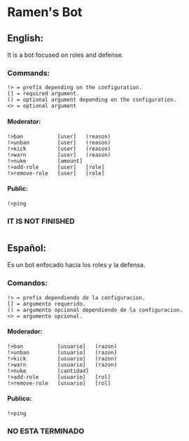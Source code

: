# **Ramen's Bot**
## **English:**
It is a bot focused on roles and defense. 

### **Commands:**

    !> = prefix depending on the configuration.
    [] = required argument.
    () = optional argument depending on the configuration.
    <> = optional argument

#### **Moderator:**

    !>ban           [user]   (reason)
    !>unban         [user]   (reason)
    !>kick          [user]   (reason)
    !>warn          [user]   (reason)
    !>nuke          [amount]
    !>add-role      [user]   [role]
    !>remove-role   [user]   [role]

#### **Public:**

    !>ping


### **IT IS NOT FINISHED**

#

## **Español:**
Es un bot enfocado hacia los roles y la defensa.

### **Comandos:**

    !> = prefix dependiendo de la configuracion.
    [] = argumento requerido.
    () = argumento opcional dependiendo de la configuracion.
    <> = argumento opcional.

#### **Moderador:**

    !>ban           [usuario]   (razon)
    !>unban         [usuario]   (razon)
    !>kick          [usuario]   (razon)
    !>warn          [usuario]   (razon)
    !>nuke          [cantidad]
    !>add-role      [usuario]   [rol]
    !>remove-role   [usuario]   [rol]

#### **Publico:**

    !>ping


### **NO ESTA TERMINADO**
